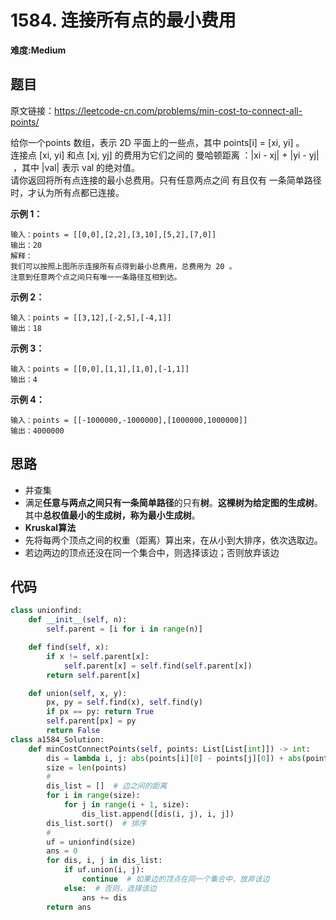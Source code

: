 # 1584. 连接所有点的最小费用
**难度:Medium**
## 题目
原文链接：https://leetcode-cn.com/problems/min-cost-to-connect-all-points/

给你一个points 数组，表示 2D 平面上的一些点，其中 points[i] = [xi, yi] 。  
连接点 [xi, yi] 和点 [xj, yj] 的费用为它们之间的 曼哈顿距离 ：|xi - xj| + |yi - yj| ，其中 |val| 表示 val 的绝对值。  
请你返回将所有点连接的最小总费用。只有任意两点之间 有且仅有 一条简单路径时，才认为所有点都已连接。

**示例 1：**
```
输入：points = [[0,0],[2,2],[3,10],[5,2],[7,0]]
输出：20
解释：
我们可以按照上图所示连接所有点得到最小总费用，总费用为 20 。
注意到任意两个点之间只有唯一一条路径互相到达。
```
**示例 2：**
```
输入：points = [[3,12],[-2,5],[-4,1]]
输出：18
```
**示例 3：**
```
输入：points = [[0,0],[1,1],[1,0],[-1,1]]
输出：4
```
**示例 4：**
```
输入：points = [[-1000000,-1000000],[1000000,1000000]]
输出：4000000
```

## 思路
* 并查集
* 满足**任意与两点之间只有一条简单路径**的只有**树**。**这棵树为给定图的生成树**。其中**总权值最小的生成树，称为最小生成树**。
* **Kruskal算法**
* 先将每两个顶点之间的权重（距离）算出来，在从小到大排序，依次选取边。
* 若边两边的顶点还没在同一个集合中，则选择该边；否则放弃该边

## 代码
```python
class unionfind:
    def __init__(self, n):
        self.parent = [i for i in range(n)]

    def find(self, x):
        if x != self.parent[x]:
            self.parent[x] = self.find(self.parent[x])
        return self.parent[x]

    def union(self, x, y):
        px, py = self.find(x), self.find(y)
        if px == py: return True
        self.parent[px] = py
        return False
class a1584_Solution:
    def minCostConnectPoints(self, points: List[List[int]]) -> int:
        dis = lambda i, j: abs(points[i][0] - points[j][0]) + abs(points[i][1] - points[j][1])
        size = len(points)
        #
        dis_list = []  # 边之间的距离
        for i in range(size):
            for j in range(i + 1, size):
                dis_list.append([dis(i, j), i, j])
        dis_list.sort()  # 排序
        #
        uf = unionfind(size)
        ans = 0
        for dis, i, j in dis_list:
            if uf.union(i, j):
                continue  # 如果边的顶点在同一个集合中，放弃该边
            else:  # 否则，选择该边
                ans += dis
        return ans
```
